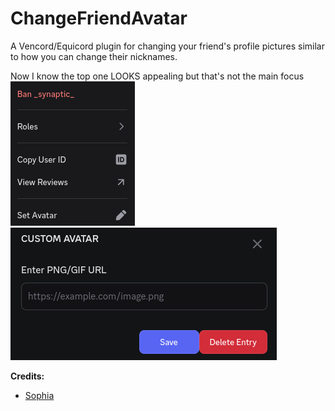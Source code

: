 # ChangeFriendAvatar
A Vencord/Equicord plugin for changing your friend's profile pictures similar to how you can change their nicknames.

Now I know the top one LOOKS appealing but that's not the main focus
![example.png](example.png)
![modal.png](modal.png)


**Credits:**
- [Sophia](https://github.com/sophiaasophieee/)
